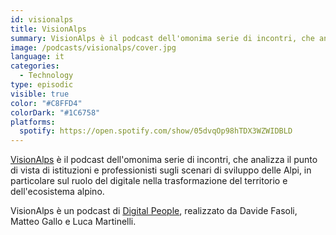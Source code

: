 ```yaml
---
id: visionalps
title: VisionAlps
summary: VisionAlps è il podcast dell'omonima serie di incontri, che analizza il punto di vista vista di istituzioni e professionisti sugli scenari di sviluppo delle Alpi, in particolare sul ruolo del digitale nella trasformazione del territorio e dell'ecosistema alpino.
image: /podcasts/visionalps/cover.jpg
language: it
categories:
  - Technology
type: episodic
visible: true
color: "#C8FFD4"
colorDark: "#1C6758"
platforms:
  spotify: https://open.spotify.com/show/05dvqOp98hTDX3WZWIDBLD
---
```


[VisionAlps](https://www.visionalps.com/) è il podcast dell'omonima serie di incontri, che analizza il punto di vista di istituzioni e professionisti sugli scenari di sviluppo delle Alpi, in particolare sul ruolo del digitale nella trasformazione del territorio e dell'ecosistema alpino.

VisionAlps è un podcast di [Digital People](https://w3id.org/digitalpeople), realizzato da Davide Fasoli, Matteo Gallo e Luca Martinelli.